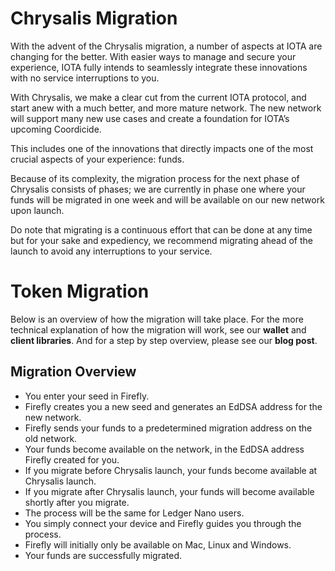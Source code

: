 # Chrysalis Migration

With the advent of the Chrysalis migration, a number of aspects at IOTA are changing for the better. With easier ways to manage and secure your experience, IOTA fully intends to seamlessly integrate these innovations with no service interruptions to you.

With Chrysalis, we make a clear cut from the current IOTA protocol, and start anew with a much better, and more mature network. The new network will support many new use cases and create a foundation for IOTA’s upcoming Coordicide.

This includes one of the innovations that directly impacts one of the most crucial aspects of your experience: funds.

Because of its complexity, the migration process for the next phase of Chrysalis consists of phases; we are currently in phase one where your funds will be migrated in one week and will be available on our new network upon launch.

Do note that migrating is a continuous effort that can be done at any time but for your sake and expediency, we recommend migrating ahead of the launch to avoid any interruptions to your service.

# Token Migration

Below is an overview of how the migration will take place. For the more technical explanation of how the migration will work, see our **wallet** and **client libraries**.  And for a step by step overview, please see our **blog post**.



## Migration Overview

- You enter your seed in Firefly.
- Firefly creates you a new seed and generates an EdDSA address for the new network.
- Firefly sends your funds to a predetermined migration address on the old network.
- Your funds become available on the network, in the EdDSA address Firefly created for you. 
- If you migrate before Chrysalis launch, your funds become available at Chrysalis launch. 
- If you migrate after Chrysalis launch, your funds will become available shortly after you migrate.
- The process will be the same for Ledger Nano users. 
- You simply connect your device and Firefly guides you through the process.
- Firefly will initially only be available on Mac, Linux and Windows.
- Your funds are successfully migrated.